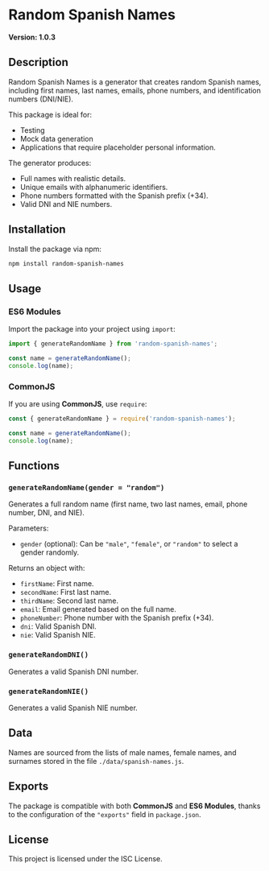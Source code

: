 
# Random Spanish Names

**Version: 1.0.3**

## Description

Random Spanish Names is a generator that creates random Spanish names, including first names, last names, emails, phone numbers, and identification numbers (DNI/NIE). 

This package is ideal for:
- Testing
- Mock data generation
- Applications that require placeholder personal information.

The generator produces:
- Full names with realistic details.
- Unique emails with alphanumeric identifiers.
- Phone numbers formatted with the Spanish prefix (+34).
- Valid DNI and NIE numbers.

## Installation

Install the package via npm:

```bash
npm install random-spanish-names
```

## Usage

### ES6 Modules

Import the package into your project using `import`:

```javascript
import { generateRandomName } from 'random-spanish-names';

const name = generateRandomName();
console.log(name);
```

### CommonJS

If you are using **CommonJS**, use `require`:

```javascript
const { generateRandomName } = require('random-spanish-names');

const name = generateRandomName();
console.log(name);
```

## Functions

### `generateRandomName(gender = "random")`

Generates a full random name (first name, two last names, email, phone number, DNI, and NIE).

Parameters:
- `gender` (optional): Can be `"male"`, `"female"`, or `"random"` to select a gender randomly.

Returns an object with:
- `firstName`: First name.
- `secondName`: First last name.
- `thirdName`: Second last name.
- `email`: Email generated based on the full name.
- `phoneNumber`: Phone number with the Spanish prefix (+34).
- `dni`: Valid Spanish DNI.
- `nie`: Valid Spanish NIE.

### `generateRandomDNI()`

Generates a valid Spanish DNI number.

### `generateRandomNIE()`

Generates a valid Spanish NIE number.

## Data

Names are sourced from the lists of male names, female names, and surnames stored in the file `./data/spanish-names.js`.

## Exports

The package is compatible with both **CommonJS** and **ES6 Modules**, thanks to the configuration of the `"exports"` field in `package.json`.

## License

This project is licensed under the ISC License.
